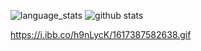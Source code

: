 ![language_stats](https://github-readme-stats-kappa-swart.vercel.app/api/top-langs/?username=iwan022&hide_langs_below=1&theme=tokyonight)
![github stats](https://github-readme-stats-kappa-swart.vercel.app/api?username=iwan022&show_icons=true&theme=tokyonight)
<!--
**DUDUL_BOTS/iwan022** is a ✨ _special_ ✨ repository because its `README.md` (this file) appears on your GitHub profile.

Here are some ideas to get you started:

- 🔭 I’m currently working on ...
- 🌱 I’m currently learning ...
- 👯 I’m looking to collaborate on ...
- 🤔 I’m looking for help with ...
- 💬 Ask me about ...
- 📫 How to reach me: ...
- 😄 Pronouns: ...
- ⚡ Fun fact: ...
-->
https://i.ibb.co/h9nLycK/1617387582638.gif
